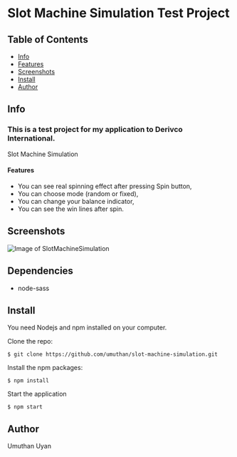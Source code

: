 # Slot Machine Simulation Test Project

## Table of Contents

- [Info](#info)
- [Features](#features)
- [Screenshots](#screenshots)
- [Install](#install)
- [Author](#author)

## Info

### This is a test project for my application to Derivco International.

Slot Machine Simulation

#### Features

* You can see real spinning effect after pressing Spin button,
* You can choose mode (random or fixed),
* You can change your balance indicator,
* You can see the win lines after spin.

## Screenshots

![Image of SlotMachineSimulation](http://umuthan.com/wp-content/uploads/2019/12/slotmachine.png)

## Dependencies

* node-sass

## Install

You need Nodejs and npm installed on your computer.

Clone the repo:

```
$ git clone https://github.com/umuthan/slot-machine-simulation.git
```

Install the npm packages:

```
$ npm install
```

Start the application
```
$ npm start
```

## Author

Umuthan Uyan
